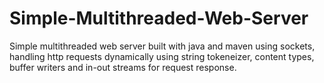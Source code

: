 # Simple-Multithreaded-Web-Server
Simple multithreaded web server built with java and maven using sockets, handling http requests dynamically using string tokeneizer, content types, buffer writers and in-out streams for request response.

